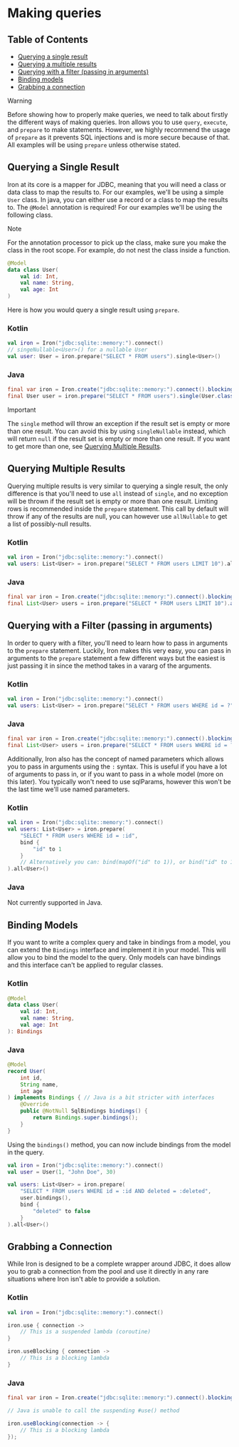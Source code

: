 # Making queries

## Table of Contents
- [Querying a single result](#querying-a-single-result)
- [Querying a multiple results](#querying-multiple-results)
- [Querying with a filter (passing in arguments)](#querying-with-a-filter-passing-in-arguments)
- [Binding models](#binding-models)
- [Grabbing a connection](#grabbing-a-connection)

> [!WARNING]  
> Before showing how to properly make queries, we need to talk about firstly the different ways 
> of making queries. Iron allows you to use `query`, `execute`, and `prepare` to make statements. 
> However, we highly recommend the usage of `prepare` as it prevents SQL injections and is more 
> secure because of that. All examples will be using `prepare` unless otherwise stated.

## Querying a Single Result

Iron at its core is a mapper for JDBC, meaning that you will need a class or data class to map the
results to. For our examples, we'll be using a simple `User` class. In java, you can either use a
record or a class to map the results to. The `@Model` annotation is required! For our examples we'll be using the following class.

> [!NOTE]  
> For the annotation processor to pick up the class, make sure you make the class in the root
> scope. For example, do not nest the class inside a function.

```kotlin
@Model
data class User(
    val id: Int,
    val name: String,
    val age: Int
)
```

Here is how you would query a single result using `prepare`.

### Kotlin
```kotlin
val iron = Iron("jdbc:sqlite::memory:").connect()
// singeNullable<User>() for a nullable User 
val user: User = iron.prepare("SELECT * FROM users").single<User>()
```

### Java
```java
final var iron = Iron.create("jdbc:sqlite::memory:").connect().blocking();
final User user = iron.prepare("SELECT * FROM users").single(User.class);
```

> [!IMPORTANT]  
> The `single` method will throw an exception if the result set is empty or more than one result.
> You can avoid this by using `singleNullable` instead, which will return `null` if the result set
> is empty or more than one result.
> If you want to get more than one, see [Querying Multiple Results](#querying-multiple-results).

## Querying Multiple Results

Querying multiple results is very similar to querying a single result, the only difference is that
you'll need to use `all` instead of `single`, and no exception will be thrown if the result set is
empty or more than one result. Limiting rows is recommended inside the `prepare` statement. This call
by default will throw if any of the results are null, you can however use `allNullable` to get a list
of possibly-null results.

### Kotlin
```kotlin
val iron = Iron("jdbc:sqlite::memory:").connect()
val users: List<User> = iron.prepare("SELECT * FROM users LIMIT 10").all<User>()
```

### Java
```java
final var iron = Iron.create("jdbc:sqlite::memory:").connect().blocking();
final List<User> users = iron.prepare("SELECT * FROM users LIMIT 10").all(User.class);
```

## Querying with a Filter (passing in arguments)

In order to query with a filter, you'll need to learn how to pass in arguments to the `prepare` statement.
Luckily, Iron makes this very easy, you can pass in arguments to the `prepare` statement a few different ways
but the easiest is just passing it in since the method takes in a vararg of the arguments.

### Kotlin
```kotlin
val iron = Iron("jdbc:sqlite::memory:").connect()
val users: List<User> = iron.prepare("SELECT * FROM users WHERE id = ?", 1).all<User>()
```

### Java
```java
final var iron = Iron.create("jdbc:sqlite::memory:").connect().blocking();
final List<User> users = iron.prepare("SELECT * FROM users WHERE id = ?", 1).all(User.class);
```

Additionally, Iron also has the concept of named parameters which allows you to pass in arguments
using the `:` syntax. This is useful if you have a lot of arguments to pass in, or if you want to
pass in a whole model (more on this later). You typically won't need to use sqlParams, however this
won't be the last time we'll use named parameters.

### Kotlin
```kotlin
val iron = Iron("jdbc:sqlite::memory:").connect()
val users: List<User> = iron.prepare(
    "SELECT * FROM users WHERE id = :id", 
    bind {
        "id" to 1
    }
    // Alternatively you can: bind(mapOf("id" to 1)), or bind("id" to 1)
).all<User>()
```

### Java
Not currently supported in Java.

## Binding Models

If you want to write a complex query and take in bindings from a model, you can extend the `Bindings`
interface and implement it in your model. This will allow you to bind the model to the query. Only
models can have bindings and this interface can't be applied to regular classes.

### Kotlin
```kotlin
@Model
data class User(
    val id: Int,
    val name: String,
    val age: Int
): Bindings
```

### Java
```java
@Model
record User(
    int id,
    String name,
    int age
) implements Bindings { // Java is a bit stricter with interfaces
    @Override
    public @NotNull SqlBindings bindings() {
        return Bindings.super.bindings();
    }
}
```

Using the `bindings()` method, you can now include bindings from the model in the query.

```kotlin
val iron = Iron("jdbc:sqlite::memory:").connect()
val user = User(1, "John Doe", 30)

val users: List<User> = iron.prepare(
    "SELECT * FROM users WHERE id = :id AND deleted = :deleted",
    user.bindings(),
    bind {
        "deleted" to false
    }
).all<User>()
```

## Grabbing a Connection

While Iron is designed to be a complete wrapper around JDBC, it does allow you to grab a connection
from the pool and use it directly in any rare situations where Iron isn't able to provide a solution.

### Kotlin
```kotlin
val iron = Iron("jdbc:sqlite::memory:").connect()

iron.use { connection ->
    // This is a suspended lambda (coroutine)
}

iron.useBlocking { connection ->
    // This is a blocking lambda
}
```

### Java
```java
final var iron = Iron.create("jdbc:sqlite::memory:").connect().blocking();

// Java is unable to call the suspending #use() method

iron.useBlocking(connection -> {
    // This is a blocking lambda
});
```